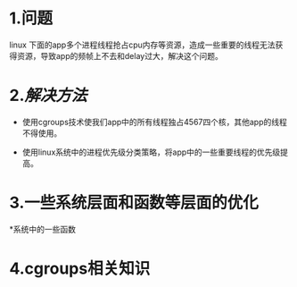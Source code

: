 # 1.问题 
linux 下面的app多个进程线程抢占cpu内存等资源，造成一些重要的线程无法获得资源，导致app的频帧上不去和delay过大，解决这个问题。
# 2.*解决方法*
 * 使用cgroups技术使我们app中的所有线程独占4567四个核，其他app的线程不得使用。
 
 * 使用linux系统中的进程优先级分类策略，将app中的一些重要线程的优先级提高。

# 3.一些系统层面和函数等层面的优化
 *系统中的一些函数


# 4.cgroups相关知识


